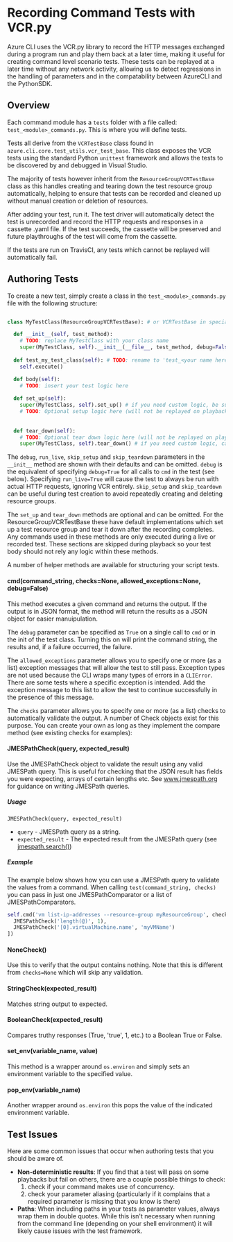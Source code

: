 ﻿Recording Command Tests with VCR.py
========================================

Azure CLI uses the VCR.py library to record the HTTP messages exchanged during a program run and play them back at a later time, making it useful for creating command level scenario tests. These tests can be replayed at a later time without any network activity, allowing us to detect regressions in the handling of parameters and in the compatability between AzureCLI and the PythonSDK.

## Overview

Each command module has a `tests` folder with a file called: `test_<module>_commands.py`. This is where you will define tests.

Tests all derive from the `VCRTestBase` class found in `azure.cli.core.test_utils.vcr_test_base`. This class exposes the VCR tests using the standard Python `unittest` framework and allows the tests to be discovered by and debugged in Visual Studio.

The majority of tests however inherit from the `ResourceGroupVCRTestBase` class as this handles creating and tearing down the test resource group automatically, helping to ensure that tests can be recorded and cleaned up without manual creation or deletion of resources.

After adding your test, run it. The test driver will automatically detect the test is unrecorded and record the HTTP requests and responses in a cassette .yaml file. If the test succeeds, the cassette will be preserved and future playthroughs of the test will come from the cassette.

If the tests are run on TravisCI, any tests which cannot be replayed will automatically fail. 

## Authoring Tests

To create a new test, simply create a class in the `test_<module>_commands.py` file with the following structure:

```Python

class MyTestClass(ResourceGroupVCRTestBase): # or VCRTestBase in special circumstances

  def __init__(self, test_method):
    # TODO: replace MyTestClass with your class name
    super(MyTestClass, self).__init__(__file__, test_method, debug=False, run_live=False, skip_setup=False, skip_teardown=False)
      
  def test_my_test_class(self): # TODO: rename to 'test_<your name here>'
    self.execute()

  def body(self):
    # TODO: insert your test logic here
    
  def set_up(self):
    super(MyTestClass, self).set_up() # if you need custom logic, be sure to call the base class version first
    # TODO: Optional setup logic here (will not be replayed on playback)
    
    
  def tear_down(self):
    # TODO: Optional tear down logic here (will not be replayed on playback)
    super(MyTestClass, self).tear_down() # if you need custom logic, call the base class version last
```

The `debug`, `run_live`, `skip_setup` and `skip_teardown` parameters in the `__init__` method are shown with their defaults and can be omitted. `debug` is the equivalent of specifying `debug=True` for all calls to `cmd` in the test (see below). Specifying `run_live=True` will cause the test to always be run with actual HTTP requests, ignoring VCR entirely. `skip_setup` and `skip_teardown` can be useful during test creation to avoid repeatedly creating and deleting resource groups.

The `set_up` and `tear_down` methods are optional and can be omitted. For the ResourceGroupVCRTestBase these have default implementations which set up a test resource group and tear it down after the recording completes. Any commands used in these methods are only executed during a live or recorded test. These sections are skipped during playback so your test body should not rely any logic within these methods.

A number of helper methods are available for structuring your script tests.

#### cmd(command_string, checks=None, allowed_exceptions=None, debug=False)

This method executes a given command and returns the output. If the output is in JSON format, the method will return the results as a JSON object for easier manuipulation.

The `debug` parameter can be specified as `True` on a single call to `cmd` or in the init of the test class. Turning this on will print the command string, the results and, if a failure occurred, the failure.

The `allowed_exceptions` parameter allows you to specify one or more (as a list) exception messages that will allow the test to still pass. Exception types are not used because the CLI wraps many types of errors in a `CLIError`. There are some tests where a specific exception is intended. Add the exception message to this list to allow the test to continue successfully in the presence of this message.

The `checks` parameter allows you to specify one or more (as a list) checks to automatically validate the output. A number of Check objects exist for this purpose. You can create your own as long as they implement the compare method (see existing checks for examples):

#### JMESPathCheck(query, expected_result)

Use the JMESPathCheck object to validate the result using any valid JMESPath query. This is useful for checking that the JSON result has fields you were expecting, arrays of certain lengths etc. See www.jmespath.org for guidance on writing JMESPath queries.

##### Usage
```
JMESPathCheck(query, expected_result)
```
- `query` - JMESPath query as a string.
- `expected_result` - The expected result from the JMESPath query (see [jmespath.search()](https://github.com/jmespath/jmespath.py#api))

##### Example

The example below shows how you can use a JMESPath query to validate the values from a command.
When calling `test(command_string, checks)` you can pass in just one JMESPathComparator or a list of JMESPathComparators.

```Python
self.cmd('vm list-ip-addresses --resource-group myResourceGroup', checks=[
  JMESPathCheck('length(@)', 1),
  JMESPathCheck('[0].virtualMachine.name', 'myVMName')
])
```
#### NoneCheck()

Use this to verify that the output contains nothing. Note that this is different from `checks=None` which will skip any validation.

#### StringCheck(expected_result)

Matches string output to expected.

#### BooleanCheck(expected_result)

Compares truthy responses (True, 'true', 1, etc.) to a Boolean True or False.

#### set_env(variable_name, value)

This method is a wrapper around `os.environ` and simply sets an environment variable to the specified value.

#### pop_env(variable_name)

Another wrapper around `os.environ` this pops the value of the indicated environment variable.

## Test Issues

Here are some common issues that occur when authoring tests that you should be aware of.

- **Non-deterministic results**: If you find that a test will pass on some playbacks but fail on others, there are a couple possible things to check:
  1. check if your command makes use of concurrency.
  2. check your parameter aliasing (particularly if it complains that a required parameter is missing that you know is there)
- **Paths**: When including paths in your tests as parameter values, always wrap them in double quotes. While this isn't necessary when running from the command line (depending on your shell environment) it will likely cause issues with the test framework.
